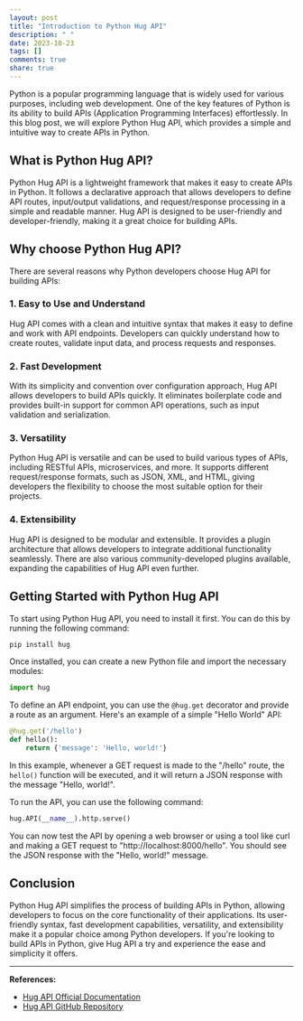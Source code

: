 ```yaml
---
layout: post
title: "Introduction to Python Hug API"
description: " "
date: 2023-10-23
tags: []
comments: true
share: true
---
```


Python is a popular programming language that is widely used for various purposes, including web development. One of the key features of Python is its ability to build APIs (Application Programming Interfaces) effortlessly. In this blog post, we will explore Python Hug API, which provides a simple and intuitive way to create APIs in Python.

## What is Python Hug API?

Python Hug API is a lightweight framework that makes it easy to create APIs in Python. It follows a declarative approach that allows developers to define API routes, input/output validations, and request/response processing in a simple and readable manner. Hug API is designed to be user-friendly and developer-friendly, making it a great choice for building APIs.

## Why choose Python Hug API?

There are several reasons why Python developers choose Hug API for building APIs:

### 1. Easy to Use and Understand

Hug API comes with a clean and intuitive syntax that makes it easy to define and work with API endpoints. Developers can quickly understand how to create routes, validate input data, and process requests and responses.

### 2. Fast Development

With its simplicity and convention over configuration approach, Hug API allows developers to build APIs quickly. It eliminates boilerplate code and provides built-in support for common API operations, such as input validation and serialization.

### 3. Versatility

Python Hug API is versatile and can be used to build various types of APIs, including RESTful APIs, microservices, and more. It supports different request/response formats, such as JSON, XML, and HTML, giving developers the flexibility to choose the most suitable option for their projects.

### 4. Extensibility

Hug API is designed to be modular and extensible. It provides a plugin architecture that allows developers to integrate additional functionality seamlessly. There are also various community-developed plugins available, expanding the capabilities of Hug API even further.

## Getting Started with Python Hug API

To start using Python Hug API, you need to install it first. You can do this by running the following command:

```python
pip install hug
```

Once installed, you can create a new Python file and import the necessary modules:

```python
import hug
```

To define an API endpoint, you can use the `@hug.get` decorator and provide a route as an argument. Here's an example of a simple "Hello World" API:

```python
@hug.get('/hello')
def hello():
    return {'message': 'Hello, world!'}
```

In this example, whenever a GET request is made to the "/hello" route, the `hello()` function will be executed, and it will return a JSON response with the message "Hello, world!".

To run the API, you can use the following command:

```python
hug.API(__name__).http.serve()
```

You can now test the API by opening a web browser or using a tool like curl and making a GET request to "http://localhost:8000/hello". You should see the JSON response with the "Hello, world!" message.

## Conclusion

Python Hug API simplifies the process of building APIs in Python, allowing developers to focus on the core functionality of their applications. Its user-friendly syntax, fast development capabilities, versatility, and extensibility make it a popular choice among Python developers. If you're looking to build APIs in Python, give Hug API a try and experience the ease and simplicity it offers.

---

**References:**

- [Hug API Official Documentation](https://www.hugapi.com/)
- [Hug API GitHub Repository](https://github.com/hugapi/Hug)